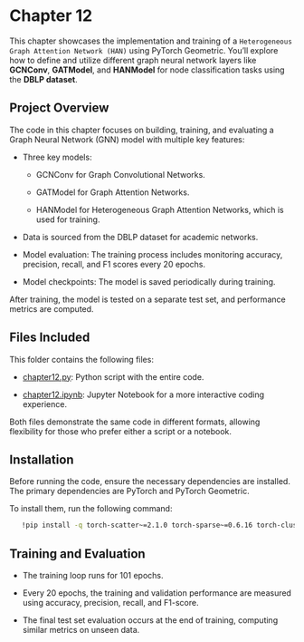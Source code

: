 # Chapter 12

   This chapter showcases the implementation and training of a `Heterogeneous Graph Attention Network (HAN)` using PyTorch Geometric. You’ll explore how to define and utilize different graph neural network layers like **GCNConv**, **GATModel**, and **HANModel** for node classification tasks using the **DBLP dataset**.

## Project Overview

   The code in this chapter focuses on building, training, and evaluating a Graph Neural Network (GNN) model with multiple key features:

   - Three key models:

      - GCNConv for Graph Convolutional Networks.

      - GATModel for Graph Attention Networks.

      - HANModel for Heterogeneous Graph Attention Networks, which is used for training.

   - Data is sourced from the DBLP dataset for academic networks.

   - Model evaluation: The training process includes monitoring accuracy, precision, recall, and F1 scores every 20 epochs.

   - Model checkpoints: The model is saved periodically during training.

   After training, the model is tested on a separate test set, and performance metrics are computed.

## Files Included

   This folder contains the following files:

   - [chapter12.py](Chapter12/chapter12.py): Python script with the entire code.

   - [chapter12.ipynb](Chapter12/chapter12.ipynb): Jupyter Notebook for a more interactive coding experience.

   Both files demonstrate the same code in different formats, allowing flexibility for those who prefer either a script or a notebook.

## Installation

   Before running the code, ensure the necessary dependencies are installed. The primary dependencies are PyTorch and PyTorch Geometric.

   To install them, run the following command:

```bash
   !pip install -q torch-scatter~=2.1.0 torch-sparse~=0.6.16 torch-cluster~=1.6.0 torch-spline-conv~=1.2.1 torch-geometric==2.2.0 -f https://data.pyg.org/whl/torch-{torch.__version__}.html
```

## Training and Evaluation

   - The training loop runs for 101 epochs.

   - Every 20 epochs, the training and validation performance are measured using accuracy, precision, recall, and F1-score.

   - The final test set evaluation occurs at the end of training, computing similar metrics on unseen data.